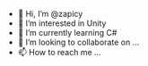 - 👋 Hi, I’m @zapicy
- 👀 I’m interested in Unity
- 🌱 I’m currently learning C#
- 💞️ I’m looking to collaborate on ...
- 📫 How to reach me ...

<!---
zapicy/zapicy is a ✨ special ✨ repository because its `README.md` (this file) appears on your GitHub profile.
You can click the Preview link to take a look at your changes.
--->
